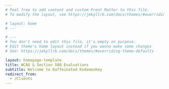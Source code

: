 ```yaml
---
# Feel free to add content and custom Front Matter to this file.
# To modify the layout, see https://jekyllrb.com/docs/themes/#overriding-theme-defaults

# layout: home
# ---

# ---
# You don't need to edit this file, it's empty on purpose.
# Edit theme's home layout instead if you wanna make some changes
# See: https://jekyllrb.com/docs/themes/#overriding-theme-defaults

layout: homepage-template
title: WCAG & Section 508 Evaluations
subtitle: Welcome to Kaffeinated Kodemonkey
redirect_from:
  - /Clients
---
```

